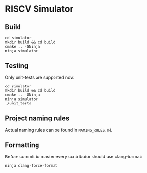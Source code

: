 # RISCV Simulator

## Build

```shell
cd simulator
mkdir build && cd build
cmake .. -GNinja
ninja simulator
```

## Testing

Only unit-tests are supported now.

```shell
cd simulator
mkdir build && cd build
cmake .. -GNinja
ninja simulator
./unit_tests
```

## Project naming rules

Actual naming rules can be found in `NAMING_RULES.md`.

## Formatting

Before commit to master every contributor should use clang-format:
```shell
ninja clang-force-format
```
